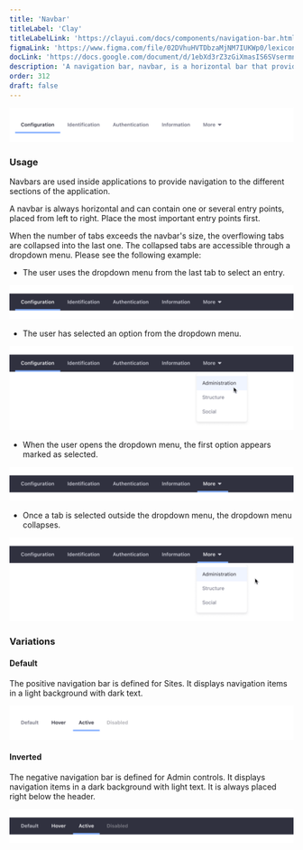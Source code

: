 ```yaml
---
title: 'Navbar'
titleLabel: 'Clay'
titleLabelLink: 'https://clayui.com/docs/components/navigation-bar.html'
figmaLink: 'https://www.figma.com/file/02DVhuHVTDbzaMjNM7IUKWp0/lexicon?node-id=6020%3A22686'
docLink: 'https://docs.google.com/document/d/1ebXd3rZ3zGiXmasIS6SVsermnNECjKzbzUCRZZlQkcQ/edit?usp=sharing'
description: 'A navigation bar, navbar, is a horizontal bar that provides several access points to different parts of a system.'
order: 312
draft: false
---
```


![navigation bar with 5 entries, first one seleted](./images/navigation-4.png)

### Usage

Navbars are used inside applications to provide navigation to the different sections of the application.

A navbar is always horizontal and can contain one or several entry points, placed from left to right. Place the most important entry points first.

When the number of tabs exceeds the navbar's size, the overflowing tabs are collapsed into the last one. The collapsed tabs are accessible through a dropdown menu. Please see the following example:

-   The user uses the dropdown menu from the last tab to select an entry.

![navigation bar with four entries, second one selected. The user interaction is in the last tab, named more, where the dropdown menu is open](./images/navigation-5.png)

-   The user has selected an option from the dropdown menu.

![navigation bar with four entries, second one selected. The user interaction is in the last tab where the dropdown menu is open](./images/navigation-6.png)

-   When the user opens the dropdown menu, the first option appears marked as selected.

![navigation bar with four entries, second one selected. The user interaction is in the last tab where the dropdown menu is open](./images/navigation-7.png)

-   Once a tab is selected outside the dropdown menu, the dropdown menu collapses.

![navigation bar with four entries, second one selected. The user interaction is in the last tab where the dropdown menu is open](./images/navigation-8.png)

### Variations

#### Default

The positive navigation bar is defined for Sites. It displays navigation items in a light background with dark text.

![navigation bar with four entries, first one selected](./images/navigation-9.png)

#### Inverted

The negative navigation bar is defined for Admin controls. It displays navigation items in a dark background with light text. It is always placed right below the header.

![navigation bar with four entries, first one selected](./images/navigation-10.png)
